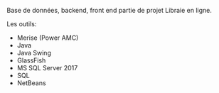 
Base de données, backend, front end partie de  projet Libraie en ligne.

Les outils:
- Merise (Power AMC) 
- Java
- Java Swing
- GlassFish
- MS SQL Server 2017
- SQL
- NetBeans

